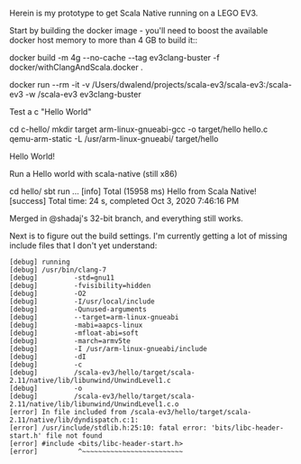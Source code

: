 Herein is my prototype to get Scala Native running on a LEGO EV3.

Start by building the docker image - you'll need to boost the available docker host memory to more than 4 GB to build it::

docker build -m 4g --no-cache --tag ev3clang-buster -f docker/withClangAndScala.docker .

docker run --rm -it -v /Users/dwalend/projects/scala-ev3/scala-ev3:/scala-ev3 -w /scala-ev3 ev3clang-buster

Test a c "Hello World"

cd c-hello/
mkdir target
arm-linux-gnueabi-gcc -o target/hello hello.c
qemu-arm-static -L /usr/arm-linux-gnueabi/ target/hello

Hello World!

Run a Hello world with scala-native (still x86)

cd hello/
sbt run
...
[info] Total (15958 ms)
Hello from Scala Native!
[success] Total time: 24 s, completed Oct 3, 2020 7:46:16 PM

Merged in @shadaj's 32-bit branch, and everything still works.

Next is to figure out the build settings. I'm currently getting a lot of missing include files that I don't yet understand:

```
[debug] running
[debug] /usr/bin/clang-7
[debug]         -std=gnu11
[debug]         -fvisibility=hidden
[debug]         -O2
[debug]         -I/usr/local/include
[debug]         -Qunused-arguments
[debug]         --target=arm-linux-gnueabi
[debug]         -mabi=aapcs-linux
[debug]         -mfloat-abi=soft
[debug]         -march=armv5te
[debug]         -I /usr/arm-linux-gnueabi/include
[debug]         -dI
[debug]         -c
[debug]         /scala-ev3/hello/target/scala-2.11/native/lib/libunwind/UnwindLevel1.c
[debug]         -o
[debug]         /scala-ev3/hello/target/scala-2.11/native/lib/libunwind/UnwindLevel1.c.o
[error] In file included from /scala-ev3/hello/target/scala-2.11/native/lib/dyndispatch.c:1:
[error] /usr/include/stdlib.h:25:10: fatal error: 'bits/libc-header-start.h' file not found
[error] #include <bits/libc-header-start.h>
[error]          ^~~~~~~~~~~~~~~~~~~~~~~~~~
```